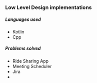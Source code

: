 ### Low Level Design implementations

##### Languages used
- Kotlin
- Cpp

##### Problems solved
- Ride Sharing App 
- Meeting Scheduler
- Jira
- 